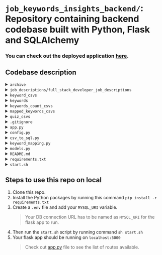 # `job_keywords_insights_backend/`:  <br>Repository containing backend codebase built with Python, Flask and SQLAlchemy

### You can check out the deployed application [here](https://job-keyword-insights-backend.onrender.com/).

## Codebase description

<details>
<summary><code>archive</code></summary>

Contains code files no longer in use.

</details>

<details>
<summary><code>job_descriptions/full_stack_developer_job_descriptions</code></summary>

Contains 100 Sample Job Descriptions in `.txt` files for the role of `Full Stack Developer`

</details>

<details>
<summary><code>keyword_csvs</code></summary>

Contains `.csv` files for every keyword that have job descriptions mapped to the specific keyword. Each row represents a job description, and the columns are `Company`, `Job Title`, and `Filename`.

</details>

<details>
<summary><code>keywords</code></summary>

Contains a list of keywords associated with a specific job role. For eg: `full_stack_developer_keywords.csv` contains keywords associated with the role of `Full Stack Developer`.

</details>

<details>
<summary><code>keywords_count_csvs</code></summary>

Contains the keywords and their occurrences for every job role.
  
- <details>
    <summary><code>full_stack_developer_keywords_count.csv</code></summary>

    Keywords and their respective counts for the role of `Full Stack Developer`.
  </details>

</details>

<details>
<summary><code>mapped_keywords_csvs</code></summary>

Contains keywords mapped to a specific Job Role

- <details>
    <summary><code>full_stack_developer_mapped_keywords</code></summary>
    
    Contains a list of keywords associated with every JD for the role of `Full Stack Developer`
  </details>


</details>

<details>
<summary><code>quiz_csvs</code></summary>

Contains `.csv` files for every quiz, which contains `Question`, `Correct Option` and other options.

</details>

<details>
<summary><code>.gitignore</code></summary>

Specifies files and directories Git should ignore in version control.

</details>

<details>
<summary><code>app.py</code></summary>

This code file contains a Flask application that provides RESTful API for managing quiz and keyword-related data. It uses SQLAlchemy for the database operations and Flask-CORS for handling cross-origin resource sharing

</details>

<details>
<summary><code>config.py</code></summary>

This code file sets up the configuration for a Python application, including the MYSQL URI from environment variables

</details>

<details>
<summary><code>csv_to_sql.py</code></summary>

This contains the python script to insert the data from the `.csv` files present in `quiz_csvs/` to MySQL Database via SQL queries

</details>

<details>
<summary><code>keyword_mapping.py</code></summary>

This contains the python script that maps the keywords associated with every Job Description using a pre-defined keywords list that is present in the `keywords/` directory.

</details>

<details>
<summary><code>models.py</code></summary>

Contains the definitions of data models for the quiz application. These models represent different entities such as quizzes, users, questions, options, attempts, and responses. They define the structure and relationships between these entities in the database.

</details>

<details>
<summary><code>README.md</code></summary>

Contains the codebase description for this repo.

</details>

<details>
<summary><code>requirements.txt</code></summary>

This file contains the list of Python packages and their versions required for the backend codebase to run.

</details>

<details>
<summary><code>start.sh</code></summary>

- This is a shell script that is used to start the backend application. 
- It contains the command `python keyword_mapping.py` which executes the `keyword_mapping.py` script.
- `gunicorn -b 0.0.0.0:4000 app:app`, this command starts the Flask applicatoin using Gunicorn. 
- Gunicorn is used to run the Flask application on a specific host and port.

</details>

## Steps to use this repo on local
1. Clone this repo.
2. Install the Python packages by running this command `pip install -r requirements.txt`
3. Create a `.env` file and add your `MYSQL_URI` variable.
    > Your DB connection URL has to be named as `MYSQL_URI` for the flask app to run.
4. Then run the `start.sh` script by running command `sh start.sh`
5. Your flask app should be running on `localhost:5000`
    > Check out [app.py](https://github.com/SuvarnaBhide/job_keyword_insights_backend/blob/main/app.py) file to see the list of routes available.

